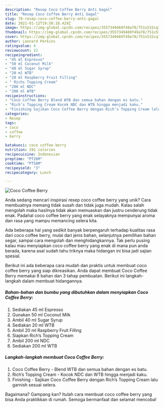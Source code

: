 ```yaml
---
description: "Resep Coco Coffee Berry Anti Gagal"
title: "Resep Coco Coffee Berry Anti Gagal"
slug: 78-resep-coco-coffee-berry-anti-gagal
date: 2021-01-12T19:58:18.429Z
image: https://img-global.cpcdn.com/recipes/3557349469f49a78/751x532cq70/coco-coffee-berry-foto-resep-utama.jpg
thumbnail: https://img-global.cpcdn.com/recipes/3557349469f49a78/751x532cq70/coco-coffee-berry-foto-resep-utama.jpg
cover: https://img-global.cpcdn.com/recipes/3557349469f49a78/751x532cq70/coco-coffee-berry-foto-resep-utama.jpg
author: Leonard Perkins
ratingvalue: 4
reviewcount: 12
recipeingredient:
- "45 ml Espresso"
- "50 ml Coconut Milk"
- "40 ml Sugar Syrup"
- "20 ml WTB"
- "20 ml Raspberry Fruit Filling"
- " Richs Topping Cream"
- "200 ml NDC"
- "200 ml WTB"
recipeinstructions:
- "Coco Coffee Berry Blend WTB dan semua bahan dengan es batu."
- "Rich’s Topping Cream Kocok NDC dan WTB hingga menjadi kaku."
- "Finishing Sajikan Coco Coffee Berry dengan Rich’s Topping Cream lalu garnish sesuai selera."
categories:
- Resep
tags:
- coco
- coffee
- berry

katakunci: coco coffee berry 
nutrition: 291 calories
recipecuisine: Indonesian
preptime: "PT26M"
cooktime: "PT58M"
recipeyield: "3"
recipecategory: Lunch

---
```



![Coco Coffee Berry](https://img-global.cpcdn.com/recipes/3557349469f49a78/751x532cq70/coco-coffee-berry-foto-resep-utama.jpg)

Anda sedang mencari inspirasi resep coco coffee berry yang unik? Cara membuatnya memang tidak susah dan tidak juga mudah. Kalau salah mengolah maka hasilnya tidak akan memuaskan dan justru cenderung tidak enak. Padahal coco coffee berry yang enak selayaknya mempunyai aroma dan rasa yang mampu memancing selera kita.

Ada beberapa hal yang sedikit banyak berpengaruh terhadap kualitas rasa dari coco coffee berry, mulai dari jenis bahan, selanjutnya pemilihan bahan segar, sampai cara mengolah dan menghidangkannya. Tak perlu pusing kalau mau menyiapkan coco coffee berry yang enak di mana pun anda berada, karena asal sudah tahu triknya maka hidangan ini bisa jadi sajian spesial.




Berikut ini ada beberapa cara mudah dan praktis untuk membuat coco coffee berry yang siap dikreasikan. Anda dapat membuat Coco Coffee Berry memakai 8 bahan dan 3 tahap pembuatan. Berikut ini langkah-langkah dalam membuat hidangannya.

<!--inarticleads1-->

##### Bahan-bahan dan bumbu yang dibutuhkan dalam menyiapkan Coco Coffee Berry:

1. Sediakan 45 ml Espresso
1. Gunakan 50 ml Coconut Milk
1. Ambil 40 ml Sugar Syrup
1. Sediakan 20 ml WTB
1. Ambil 20 ml Raspberry Fruit Filling
1. Siapkan  Rich’s Topping Cream
1. Ambil 200 ml NDC
1. Sediakan 200 ml WTB




<!--inarticleads2-->

##### Langkah-langkah membuat Coco Coffee Berry:

1. Coco Coffee Berry - Blend WTB dan semua bahan dengan es batu.
1. Rich’s Topping Cream - Kocok NDC dan WTB hingga menjadi kaku.
1. Finishing - Sajikan Coco Coffee Berry dengan Rich’s Topping Cream lalu garnish sesuai selera.




Bagaimana? Gampang kan? Itulah cara membuat coco coffee berry yang bisa Anda praktikkan di rumah. Semoga bermanfaat dan selamat mencoba!
